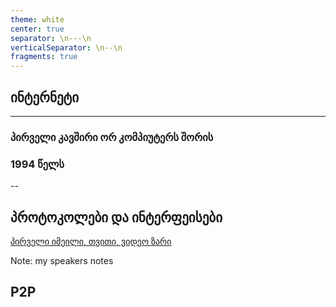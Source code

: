 ```yaml
---
theme: white
center: true
separator: \n---\n
verticalSeparator: \n--\n
fragments: true
---
```


## ინტერნეტი


---


### პირველი კავშირი ორ კომპიუტერს შორის

### 1994 წელს 

--

## პროტოკოლები და ინტერფეისები

[პირველი იმეილი, თვითი, ვიდეო ზარი](https://finance.yahoo.com/news/the-first-ever-email--the-first-tweet--and-12-other-famous-internet-firsts-181209886.html)

Note: my speakers notes

## P2P
